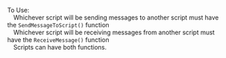 To Use:<br/>
&emsp;Whichever script will be sending messages to another script must have the `SendMessageToScript()` function<br/>
&emsp;Whichever script will be receiving messages from another script must have the `ReceiveMessage()` function<br/>
&emsp;Scripts can have both functions.

